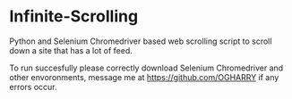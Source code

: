 # Infinite-Scrolling
Python and Selenium Chromedriver based web scrolling script
to scroll down a site that has a lot of feed.

To run succesfully please correctly download Selenium Chromedriver  and other envoronments,  message me at https://github.com/OGHARRY if any errors occur.
